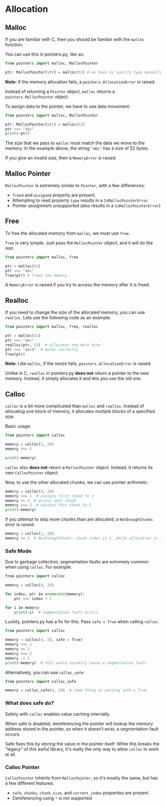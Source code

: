 # Allocation

## Malloc

If you are familiar with C, then you should be familiar with the `malloc` function.

You can use this in pointers.py, like so:

```py
from pointers import malloc, MallocPointer

ptr: MallocPointer[str] = malloc(52) # we have to specify type manually
```

**Note:** If the memory allocation fails, a `pointers.AllocationError` is raised.

Instead of returning a `Pointer` object, `malloc` returns a `pointers.MallocPointer` object.

To assign data to the pointer, we have to use data movement:

```py
from pointers import malloc, MallocPointer

ptr: MallocPointer[str] = malloc(52)
ptr <<= "abc"
print(~ptr)
```

The size that we pass to `malloc` must match the data we move to the memory. In the example above, the string `"abc"` has a size of 52 bytes.

If you give an invalid size, then a `MemoryError` is raised.

## Malloc Pointer

`MallocPointer` is extremely similar to `Pointer`, with a few differences:

- `freed` and `assigned` property are present.
- Attempting to read property `type` results in a `IsMallocPointerError`
- Pointer assignment unsupported (also results in a `IsMallocPointerError`)

## Free

To free the allocated memory from `malloc`, we must use `free`.

`free` is very simple. Just pass the `MallocPointer` object, and it will do the rest.

```py
from pointers import malloc, free

ptr = malloc(52)
ptr <<= "abc"
free(ptr) # frees the memory
```

A `MemoryError` is raised if you try to access the memory after it is freed.

## Realloc

If you need to change the size of the allocated memory, you can use `realloc`. Lets use the following code as an example:

```py
from pointers import malloc, free, realloc

ptr = malloc(52)
ptr <<= "abc"
realloc(ptr, 53)  # allocates one more byte
ptr <<= "abcd"  # works correctly
free(ptr)
```

**Note:** Like `malloc`, if the resize fails, `pointers.AllocationError` is raised.

Unlike in C, `realloc` in pointers.py **does not** return a pointer to the new memory. Instead, it simply allocates it and lets you use the old one.

## Calloc

`calloc` is a bit more complicated than `malloc` and `realloc`. Instead of allocating one block of memory, it allocates multiple blocks of a specified size.

Basic usage:

```py
from pointers import calloc

memory = calloc(3, 28)
memory <<= 5

print(~memory)
```

`calloc` also **does not** return a `MallocPointer` object. Instead, it returns its own `CallocPointer` object.

Now, to use the other allocated chunks, we can use pointer arithmetic.

```py
memory = calloc(4, 28)
memory <<= 1  # assigns first chunk to 1
memory += 1  # access next chunk
memory <<= 2  # assigns this chunk to 2
print(~memory)
```

If you attempt to skip more chunks than are allocated, a `NotEnoughChunks` error is raised:

```py
memory = calloc(1, 28)
memory += 2  # NotEnoughChunks: chunk index is 2, while allocation is 1
```

### Safe Mode

Due to garbage collection, segmentation faults are extremely common when using `calloc`. For example:

```py
from pointers import calloc

memory = calloc(4, 28)

for index, ptr in enumerate(memory):
    ptr <<= index + 1

for i in memory:
    print(~i)  # segmentation fault occurs
```

Luckily, pointers.py has a fix for this. Pass `safe = True` when calling `calloc`:

```py
from pointers import calloc

memory = calloc(4, 28, safe = True)
memory <<= 1
memory += 1
memory <<= 2
memory -= 1
print(~memory)  # this would normally cause a segmentation fault
```

Alternatively, you can use `calloc_safe`:

```py
from pointers import calloc_safe

memory = calloc_safe(4, 28)  # same thing as passing safe = True
```

### What does safe do?

Safety with `calloc` enables value caching internally.

When safe is disabled, dereferencing the pointer will lookup the memory address stored in the pointer, so when it doesn't exist, a segmentation fault occurs.

Safe fixes this by storing the value in the pointer itself. While this breaks the "legacy" of this awful library, it's really the only way to allow `calloc` to work at all.

### Calloc Pointer

`CallocPointer` inherits from `MallocPointer`, so it's mostly the same, but has a few different features:

- `safe`, `chunks`, `chunk_size`, and `current_index` properties are present.
- Dereferencing using `*` is not supported
